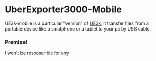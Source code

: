 # UberExporter3000-Mobile

UE3k-mobile is a particular "version" of [UE3k](https://github.com/Golax/UberExporter3000), it transfer files from a portable device like a smatphone or a tablet to your pc by USB cable.

### Premise!

I won't be resposanble for any 
